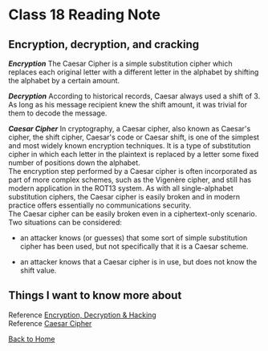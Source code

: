 # Class 18 Reading Note

## Encryption, decryption, and cracking

***Encryption***
The Caesar Cipher is a simple substitution cipher which replaces each original letter with a different letter in the alphabet by shifting the alphabet by a certain amount.  

***Decryption***
According to historical records, Caesar always used a shift of 3. As long as his message recipient knew the shift amount, it was trivial for them to decode the message.  

***Caesar Cipher***
In cryptography, a Caesar cipher, also known as Caesar's cipher, the shift cipher, Caesar's code or Caesar shift, is one of the simplest and most widely known encryption techniques. It is a type of substitution cipher in which each letter in the plaintext is replaced by a letter some fixed number of positions down the alphabet.  
The encryption step performed by a Caesar cipher is often incorporated as part of more complex schemes, such as the Vigenère cipher, and still has modern application in the ROT13 system. As with all single-alphabet substitution ciphers, the Caesar cipher is easily broken and in modern practice offers essentially no communications security.  
The Caesar cipher can be easily broken even in a ciphertext-only scenario. Two situations can be considered:

- an attacker knows (or guesses) that some sort of simple substitution cipher has been used, but not specifically that it is a Caesar scheme.  

- an attacker knows that a Caesar cipher is in use, but does not know the shift value.

## Things I want to know more about



Reference [Encryption, Decryption & Hacking](https://www.khanacademy.org/computing/computers-and-internet/xcae6f4a7ff015e7d:online-data-security/xcae6f4a7ff015e7d:data-encryption-techniques/a/encryption-decryption-and-code-cracking)  
Reference [Caesar Cipher](https://en.wikipedia.org/wiki/Caesar_cipher)

[Back to Home](../../README.md)
